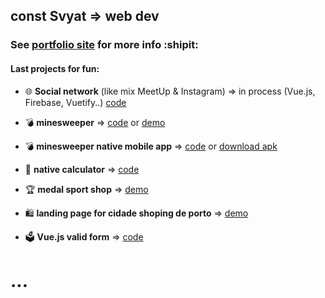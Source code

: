 ## const Svyat => web dev

### See [portfolio site](https://broodd.github.io) for more info :shipit:

#### Last projects for fun:
- 🌐 **Social network** (like mix MeetUp & Instagram) => in process (Vue.js, Firebase, Vuetify..) [code](https://github.com/BroodD/vue/tree/master/sParty)
- :bomb: **minesweeper** => [code](https://github.com/BroodD/broodd.github.io/tree/master/works/minesweeper) or [demo](https://broodd.github.io/works/minesweeper/)

- :bomb: **minesweeper native mobile app** => [code](https://github.com/BroodD/vue/tree/master/minesweep) or [download apk](https://broodd.github.io/works/minesweeper)

- 📲 **native calculator** => [code](https://github.com/BroodD/vue/tree/master/calculator)

- :trophy: **medal sport shop** => [demo](https://broodd.github.io/works/medal/index.html)

- 🛍 **landing page for cidade shoping de porto** => [demo](https://broodd.github.io/works/medal/index.html)
- 🗳 **Vue.js valid form** => [code](https://github.com/BroodD/vue/tree/master/valid-form)
# ...
